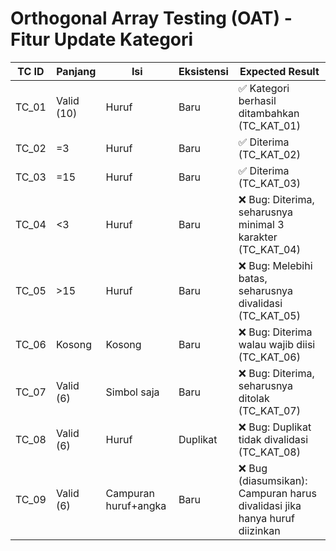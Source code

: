 # Orthogonal Array Testing (OAT) - Fitur Update Kategori

| **TC ID** | **Panjang**   | **Isi**           | **Eksistensi** | **Expected Result**                    |
|----------|----------------|-------------------|----------------|------------------------------------------------------------|
| TC_01   | Valid (10)      | Huruf             | Baru           | ✅ Kategori berhasil ditambahkan (TC_KAT_01)               |
| TC_02   | =3              | Huruf             | Baru           | ✅ Diterima (TC_KAT_02)                                    |
| TC_03   | =15             | Huruf             | Baru           | ✅ Diterima (TC_KAT_03)                                    |
| TC_04   | <3              | Huruf             | Baru           | ❌ Bug: Diterima, seharusnya minimal 3 karakter (TC_KAT_04)|
| TC_05   | >15             | Huruf             | Baru           | ❌ Bug: Melebihi batas, seharusnya divalidasi (TC_KAT_05)  |
| TC_06   | Kosong          | Kosong            | Baru           | ❌ Bug: Diterima walau wajib diisi (TC_KAT_06)             |
| TC_07   | Valid (6)       | Simbol saja       | Baru           | ❌ Bug: Diterima, seharusnya ditolak (TC_KAT_07)           |
| TC_08   | Valid (6)       | Huruf             | Duplikat       | ❌ Bug: Duplikat tidak divalidasi (TC_KAT_08)              |
| TC_09   | Valid (6)       | Campuran huruf+angka | Baru        | ❌ Bug (diasumsikan): Campuran harus divalidasi jika hanya huruf diizinkan |

